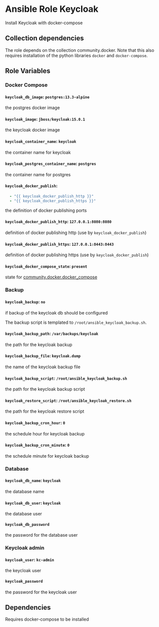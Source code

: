 # Ansible Role Keycloak

Install Keycloak with docker-compose

## Collection dependencies

The role depends on the collection community.docker.
Note that this also requires installation of the python libraries `docker` and `docker-compose`.

## Role Variables

### Docker Compose
#### `keycloak_db_image`: `postgres:13.3-alpine`

the postgres docker image

#### `keycloak_image`: `jboss/keycloak:15.0.1`

the keycloak docker image

#### `keycloak_container_name`: `keycloak`

the container name for keycloak

#### `keycloak_postgres_container_name`: `postgres`

the container name for postgres

#### `keycloak_docker_publish`:

```yaml
  - "{{ keycloak_docker_publish_http }}"
  - "{{ keycloak_docker_publish_https }}"
```

the definition of docker publishing ports

#### `keycloak_docker_publish_http`: `127.0.0.1:8080:8080`

definition of docker publishing http (use by `keycloak_docker_publish`)

#### `keycloak_docker_publish_https`: `127.0.0.1:8443:8443`

definition of docker publishing https (use by `keycloak_docker_publish`)

#### `keycloak_docker_compose_state`: `present`

state for [community.docker.docker_compose](https://docs.ansible.com/ansible/latest/collections/community/docker/docker_compose_module.html)

### Backup
#### `keycloak_backup`: `no`

if backup of the keycloak db should be configured

The backup script is templated to `/root/ansible_keycloak_backup.sh`.

#### `keycloak_backup_path`: `/var/backups/keycloak`

the path for the keycloak backup

#### `keycloak_backup_file`: `keycloak.dump`

the name of the keycloak backup file

#### `keycloak_backup_script`: `/root/ansible_keycloak_backup.sh`

the path for the keycloak backup script

#### `keycloak_restore_script`: `/root/ansible_keycloak_restore.sh`

the path for the keycloak restore script

#### `keycloak_backup_cron_hour`: `0`

the schedule hour for keycloak backup

#### `keycloak_backup_cron_minute`: `0`

the schedule minute for keycloak backup

### Database
#### `keycloak_db_name`: `keycloak`

the database name

#### `keycloak_db_user`: `keycloak`

the database user

#### `keycloak_db_password`

the password for the database user

### Keycloak admin

#### `keycloak_user`: `kc-admin`

the keycloak user

#### `keycloak_password`

the password for the keycloak user

## Dependencies

Requires docker-compose to be installed